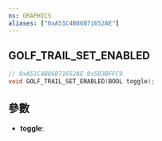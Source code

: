 ```yaml
---
ns: GRAPHICS
aliases: ["0xA51C4B86B71652AE"]
---
```

## GOLF_TRAIL_SET_ENABLED

```c
// 0xA51C4B86B71652AE 0x5D3BFFC9
void GOLF_TRAIL_SET_ENABLED(BOOL toggle);
```


## 參數
* **toggle**: 

